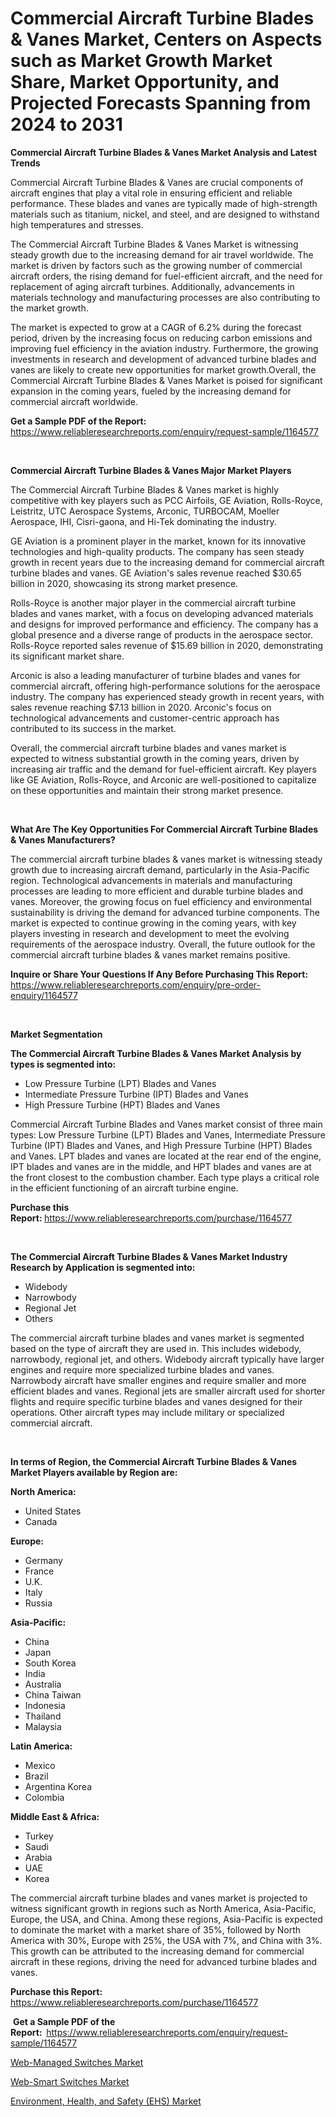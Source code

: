 <p><h1>Commercial Aircraft Turbine Blades & Vanes Market, Centers on Aspects such as Market Growth Market Share, Market Opportunity, and Projected Forecasts Spanning from 2024 to 2031</h1></p><p><strong>Commercial Aircraft Turbine Blades & Vanes Market Analysis and Latest Trends</strong></p>
<p><p>Commercial Aircraft Turbine Blades & Vanes are crucial components of aircraft engines that play a vital role in ensuring efficient and reliable performance. These blades and vanes are typically made of high-strength materials such as titanium, nickel, and steel, and are designed to withstand high temperatures and stresses.</p><p>The Commercial Aircraft Turbine Blades & Vanes Market is witnessing steady growth due to the increasing demand for air travel worldwide. The market is driven by factors such as the growing number of commercial aircraft orders, the rising demand for fuel-efficient aircraft, and the need for replacement of aging aircraft turbines. Additionally, advancements in materials technology and manufacturing processes are also contributing to the market growth.</p><p>The market is expected to grow at a CAGR of 6.2% during the forecast period, driven by the increasing focus on reducing carbon emissions and improving fuel efficiency in the aviation industry. Furthermore, the growing investments in research and development of advanced turbine blades and vanes are likely to create new opportunities for market growth.Overall, the Commercial Aircraft Turbine Blades & Vanes Market is poised for significant expansion in the coming years, fueled by the increasing demand for commercial aircraft worldwide.</p></p>
<p><strong>Get a Sample PDF of the Report:&nbsp;</strong> <a href="https://www.reliableresearchreports.com/enquiry/request-sample/1164577">https://www.reliableresearchreports.com/enquiry/request-sample/1164577</a></p>
<p>&nbsp;</p>
<p><strong>Commercial Aircraft Turbine Blades & Vanes Major Market Players</strong></p>
<p><p>The Commercial Aircraft Turbine Blades & Vanes market is highly competitive with key players such as PCC Airfoils, GE Aviation, Rolls-Royce, Leistritz, UTC Aerospace Systems, Arconic, TURBOCAM, Moeller Aerospace, IHI, Cisri-gaona, and Hi-Tek dominating the industry. </p><p>GE Aviation is a prominent player in the market, known for its innovative technologies and high-quality products. The company has seen steady growth in recent years due to the increasing demand for commercial aircraft turbine blades and vanes. GE Aviation's sales revenue reached $30.65 billion in 2020, showcasing its strong market presence.</p><p>Rolls-Royce is another major player in the commercial aircraft turbine blades and vanes market, with a focus on developing advanced materials and designs for improved performance and efficiency. The company has a global presence and a diverse range of products in the aerospace sector. Rolls-Royce reported sales revenue of $15.69 billion in 2020, demonstrating its significant market share.</p><p>Arconic is also a leading manufacturer of turbine blades and vanes for commercial aircraft, offering high-performance solutions for the aerospace industry. The company has experienced steady growth in recent years, with sales revenue reaching $7.13 billion in 2020. Arconic's focus on technological advancements and customer-centric approach has contributed to its success in the market.</p><p>Overall, the commercial aircraft turbine blades and vanes market is expected to witness substantial growth in the coming years, driven by increasing air traffic and the demand for fuel-efficient aircraft. Key players like GE Aviation, Rolls-Royce, and Arconic are well-positioned to capitalize on these opportunities and maintain their strong market presence.</p></p>
<p>&nbsp;</p>
<p><strong>What Are The Key Opportunities For Commercial Aircraft Turbine Blades & Vanes Manufacturers?</strong></p>
<p><p>The commercial aircraft turbine blades & vanes market is witnessing steady growth due to increasing aircraft demand, particularly in the Asia-Pacific region. Technological advancements in materials and manufacturing processes are leading to more efficient and durable turbine blades and vanes. Moreover, the growing focus on fuel efficiency and environmental sustainability is driving the demand for advanced turbine components. The market is expected to continue growing in the coming years, with key players investing in research and development to meet the evolving requirements of the aerospace industry. Overall, the future outlook for the commercial aircraft turbine blades & vanes market remains positive.</p></p>
<p><strong>Inquire or Share Your Questions If Any Before Purchasing This Report:</strong> <a href="https://www.reliableresearchreports.com/enquiry/pre-order-enquiry/1164577">https://www.reliableresearchreports.com/enquiry/pre-order-enquiry/1164577</a></p>
<p>&nbsp;</p>
<p><strong>Market Segmentation</strong></p>
<p><strong>The Commercial Aircraft Turbine Blades & Vanes Market Analysis by types is segmented into:</strong></p>
<p><ul><li>Low Pressure Turbine (LPT) Blades and Vanes</li><li>Intermediate Pressure Turbine (IPT) Blades and Vanes</li><li>High Pressure Turbine (HPT) Blades and Vanes</li></ul></p>
<p><p>Commercial Aircraft Turbine Blades and Vanes market consist of three main types: Low Pressure Turbine (LPT) Blades and Vanes, Intermediate Pressure Turbine (IPT) Blades and Vanes, and High Pressure Turbine (HPT) Blades and Vanes. LPT blades and vanes are located at the rear end of the engine, IPT blades and vanes are in the middle, and HPT blades and vanes are at the front closest to the combustion chamber. Each type plays a critical role in the efficient functioning of an aircraft turbine engine.</p></p>
<p><strong>Purchase this Report:&nbsp;</strong><a href="https://www.reliableresearchreports.com/purchase/1164577">https://www.reliableresearchreports.com/purchase/1164577</a></p>
<p>&nbsp;</p>
<p><strong>The Commercial Aircraft Turbine Blades & Vanes Market Industry Research by Application is segmented into:</strong></p>
<p><ul><li>Widebody</li><li>Narrowbody</li><li>Regional Jet</li><li>Others</li></ul></p>
<p><p>The commercial aircraft turbine blades and vanes market is segmented based on the type of aircraft they are used in. This includes widebody, narrowbody, regional jet, and others. Widebody aircraft typically have larger engines and require more specialized turbine blades and vanes. Narrowbody aircraft have smaller engines and require smaller and more efficient blades and vanes. Regional jets are smaller aircraft used for shorter flights and require specific turbine blades and vanes designed for their operations. Other aircraft types may include military or specialized commercial aircraft.</p></p>
<p>&nbsp;</p>
<p><strong>In terms of Region, the Commercial Aircraft Turbine Blades & Vanes Market Players available by Region are:</strong></p>
<p>
    <p> <strong> North America: </strong>
        <ul>
            <li>United States</li>
            <li>Canada</li>
        </ul>
        </p> 
    <p> <strong> Europe: </strong>
        <ul>
            <li>Germany</li>
            <li>France</li>
            <li>U.K.</li>
            <li>Italy</li>
            <li>Russia</li>
        </ul>
        </p> 
    <p> <strong> Asia-Pacific: </strong>
        <ul>
            <li>China</li>
            <li>Japan</li>
            <li>South Korea</li>
            <li>India</li>
            <li>Australia</li>
            <li>China Taiwan</li>
            <li>Indonesia</li>
            <li>Thailand</li>
            <li>Malaysia</li>
        </ul>
        </p> 
    <p> <strong> Latin America: </strong>
        <ul>
            <li>Mexico</li>
            <li>Brazil</li>
            <li>Argentina Korea</li>
            <li>Colombia</li>
        </ul>
        </p> 
    <p> <strong> Middle East & Africa: </strong>
        <ul>
            <li>Turkey</li>
            <li>Saudi</li>
            <li>Arabia</li>
            <li>UAE</li>
            <li>Korea</li>
        </ul>
    </p>
    </p>
<p><p>The commercial aircraft turbine blades and vanes market is projected to witness significant growth in regions such as North America, Asia-Pacific, Europe, the USA, and China. Among these regions, Asia-Pacific is expected to dominate the market with a market share of 35%, followed by North America with 30%, Europe with 25%, the USA with 7%, and China with 3%. This growth can be attributed to the increasing demand for commercial aircraft in these regions, driving the need for advanced turbine blades and vanes.</p></p>
<p><strong>Purchase this Report: </strong><a href="https://www.reliableresearchreports.com/purchase/1164577">https://www.reliableresearchreports.com/purchase/1164577</a></p>
<p>&nbsp;<strong>Get a Sample PDF of the Report:&nbsp;&nbsp;</strong><a href="https://www.reliableresearchreports.com/enquiry/request-sample/1164577">https://www.reliableresearchreports.com/enquiry/request-sample/1164577</a></p>
<p><strong></strong></p>
<p><p><a href="https://view.publitas.com/reportprime-1/web-managed-switches-market-size-market-share-and-global-market-analysis-report-2023-2030/">Web-Managed Switches Market</a></p><p><a href="https://view.publitas.com/reportprime-1/web-smart-switches-market-size-growth-outlook-from-2023-to-2030-projecting-at-markets-trends-analysis-by-application-regional-outlook-and-revenue/">Web-Smart Switches Market</a></p><p><a href="https://view.publitas.com/reportprime-1/environment-health-and-safety-ehs-market-research-report-unlocks-analysis-on-the-market-financial-status-market-size-and-market-revenue-upto-2030/">Environment, Health, and Safety (EHS) Market</a></p></p>